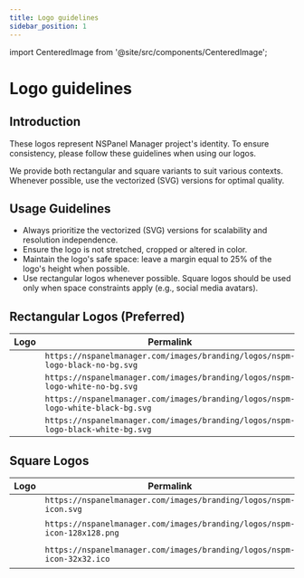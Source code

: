 ```yaml
---
title: Logo guidelines
sidebar_position: 1
---
```

import CenteredImage from '@site/src/components/CenteredImage';


# Logo guidelines

## Introduction

These logos represent NSPanel Manager project's identity. To ensure consistency, please follow these guidelines 
when using our logos.

We provide both rectangular and square variants to suit various contexts.
Whenever possible, use the vectorized (SVG) versions for optimal quality.

## Usage Guidelines

* Always prioritize the vectorized (SVG) versions for scalability and resolution independence.
* Ensure the logo is not stretched, cropped or altered in color.
* Maintain the logo's safe space: leave a margin equal to 25% of the logo's height when possible.
* Use rectangular logos whenever possible. Square logos should be used only when space constraints 
  apply (e.g., social media avatars).

## Rectangular Logos (Preferred)

| Logo                                                                                                                | Permalink                                                                       | Vectorized | Format | Background  | Size |
|---------------------------------------------------------------------------------------------------------------------|---------------------------------------------------------------------------------|------------|--------|-------------|------|
| <CenteredImage src="/images/branding/logos/nspm-logo-black-no-bg.svg" alt="Black logo transparent" />               | `https://nspanelmanager.com/images/branding/logos/nspm-logo-black-no-bg.svg`    | Yes        | svg    | Transparent | -    |
| <CenteredImage src="/images/branding/logos/nspm-logo-white-no-bg.svg" alt="White logo transparent" />               | `https://nspanelmanager.com/images/branding/logos/nspm-logo-white-no-bg.svg`    | Yes        | svg    | Transparent | -    |
| <CenteredImage src="/images/branding/logos/nspm-logo-white-black-bg.svg" alt="White logo with black background" />  | `https://nspanelmanager.com/images/branding/logos/nspm-logo-white-black-bg.svg` | Yes        | svg    | Solid       | -    |
| <CenteredImage src="/images/branding/logos/nspm-logo-black-white-bg.svg" alt="Black logo whith white background" /> | `https://nspanelmanager.com/images/branding/logos/nspm-logo-black-white-bg.svg` | Yes        | svg    | Solid       | -    |

## Square Logos

| Logo                                                                                           | Permalink                                                                | Vectorized | Format | Background | Size       |
|------------------------------------------------------------------------------------------------|--------------------------------------------------------------------------|------------|--------|------------|------------|
| <CenteredImage src="/images/branding/logos/nspm-icon.svg" alt="Vectorized square icon" />      | `https://nspanelmanager.com/images/branding/logos/nspm-icon.svg`         | Yes        | svg    | Solid      | -          |
| <CenteredImage src="/images/branding/logos/nspm-icon-128x128.png" alt="Icon 128x128 pixels" /> | `https://nspanelmanager.com/images/branding/logos/nspm-icon-128x128.png` | No         | png    | Solid      | 128x128 px |
| <CenteredImage src="/images/branding/logos/nspm-icon-32x32.ico" alt="Icon 32x32 pixels" />     | `https://nspanelmanager.com/images/branding/logos/nspm-icon-32x32.ico`   | No         | ico    | Solid      | 32x32 px   |
